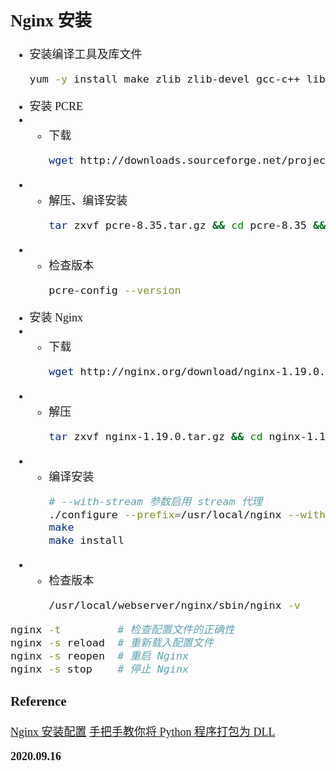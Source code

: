 <font size=4 face='楷体'>

## Nginx 安装

- 安装编译工具及库文件
  ```bash
  yum -y install make zlib zlib-devel gcc-c++ libtool  openssl openssl-devel
  ```
- 安装 PCRE
- - 下载
    ```bash
    wget http://downloads.sourceforge.net/project/pcre/pcre/8.35/pcre-8.35.tar.gz
    ```
- - 解压、编译安装
    ```bash
    tar zxvf pcre-8.35.tar.gz && cd pcre-8.35 && ./configure && make && make install
    ```
- - 检查版本
    ```bash
    pcre-config --version
    ```
- 安装 Nginx
- - 下载
    ```bash
    wget http://nginx.org/download/nginx-1.19.0.tar.gz
    ```
- - 解压
    ```bash
    tar zxvf nginx-1.19.0.tar.gz && cd nginx-1.19.0
    ```
- - 编译安装
    ```bash
    # --with-stream 参数启用 stream 代理
    ./configure --prefix=/usr/local/nginx --with-stream --with-http_stub_status_module --with-http_ssl_module --with-pcre=/usr/local/src/pcre-8.35
    make
    make install
    ```
- - 检查版本
    ```bash
    /usr/local/webserver/nginx/sbin/nginx -v
    ```

```bash
nginx -t         # 检查配置文件的正确性
nginx -s reload  # 重新载入配置文件
nginx -s reopen  # 重启 Nginx
nginx -s stop    # 停止 Nginx
```

### Reference

[Nginx 安装配置](https://www.runoob.com/linux/nginx-install-setup.html)
[手把手教你将 Python 程序打包为 DLL](https://blog.csdn.net/zmr1994/article/details/90703017)

**2020.09.16**
